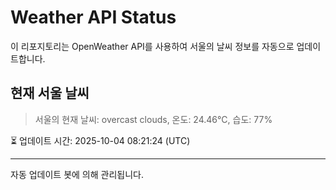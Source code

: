 
# Weather API Status

이 리포지토리는 OpenWeather API를 사용하여 서울의 날씨 정보를 자동으로 업데이트합니다.

## 현재 서울 날씨
> 서울의 현재 날씨: overcast clouds, 온도: 24.46°C, 습도: 77%

⏳ 업데이트 시간: 2025-10-04 08:21:24 (UTC)

---
자동 업데이트 봇에 의해 관리됩니다.
